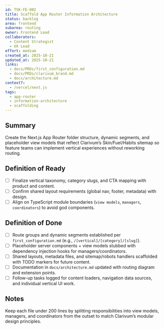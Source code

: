 ```yaml
---
id: TSK-FE-002
title: Scaffold App Router Information Architecture
status: backlog
area: frontend
subarea: routing
owner: Frontend Lead
collaborators:
  - Content Strategist
  - UX Lead
effort: medium
created_at: 2025-10-21
updated_at: 2025-10-21
links:
  - docs/PRDs/first_configuration.md
  - docs/PRDs/clarivum_brand.md
  - docs/architecture.md
context7:
  - /vercel/next.js
tags:
  - app-router
  - information-architecture
  - scaffolding
---
```


## Summary
Create the Next.js App Router folder structure, dynamic segments, and placeholder view models that reflect Clarivum’s Skin/Fuel/Habits sitemap so feature teams can implement vertical experiences without reworking routing.

## Definition of Ready
- [ ] Finalize vertical taxonomy, category slugs, and CTA mapping with product and content.
- [ ] Confirm shared layout requirements (global nav, footer, metadata) with design.
- [ ] Align on TypeScript module boundaries (`view models`, `managers`, `coordinators`) to avoid god components.

## Definition of Done
- [ ] Route groups and dynamic segments established per `first_configuration.md` (e.g., `/[vertical]/[category]/[slug]`).
- [ ] Placeholder server components + view models stubbed with dependency injection hooks for managers/coordinators.
- [ ] Shared layouts, metadata files, and sitemap/robots handlers scaffolded with TODO markers for future content.
- [ ] Documentation in `docs/architecture.md` updated with routing diagram and extension points.
- [ ] Follow-up tasks logged for content loaders, navigation data sources, and individual vertical UI work.

## Notes
Keep each file under 200 lines by splitting responsibilities into view models, managers, and coordinators from the outset to match Clarivum’s modular design principles.
